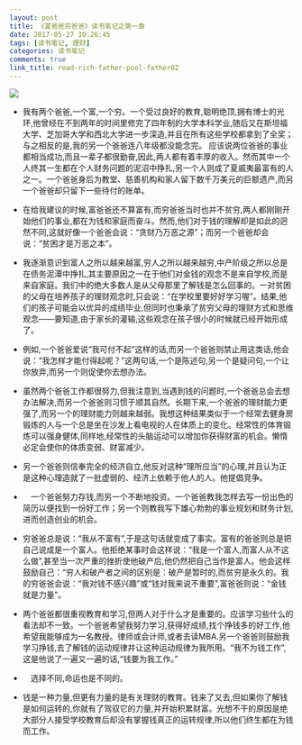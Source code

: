 ```yaml
---
layout: post
title: 《富爸爸穷爸爸》读书笔记之第一章
date: 2017-05-27 10:26:45
tags: [读书笔记, 理财]
categories: 读书笔记
comments: true
link_title: read-rich-father-pool-father02
---
```


![](http://onxkn9cbz.bkt.clouddn.com/09.jpg)

- 我有两个爸爸,一个富,一个穷。一个受过良好的教育,聪明绝顶,拥有博士的光环,他曾经在不到两年的时间里修完了四年制的大学本科学业,随后又在斯坦福大学、芝加哥大学和西北大学进一步深造,并且在所有这些学校都拿到了全奖；与之相反的是,我的另一个爸爸连八年级都没能念完。
应该说两位爸爸的事业都相当成功,而且一辈子都很勤奋,因此,两人都有着丰厚的收入。然而其中一个人终其一生都在个人财务问题的泥沼中挣扎,另一个人则成了夏威夷最富有的人之一。一个爸爸身后为教堂、慈善机构和家人留下数千万美元的巨额遗产,而另一个爸爸却只留下一些待付的账单。

- 在给我建议的时候,富爸爸还不算富有,而穷爸爸当时也并不贫穷,两人都刚刚开始他们的事业,都在为钱和家庭而奋斗。然而,他们对于钱的理解却是如此的迥然不同,这就好像一个爸爸会说：“贪财乃万恶之源”；而另一个爸爸却会说：“贫困才是万恶之本”。

<!--more-->

- 我逐渐意识到富人之所以越来越富,穷人之所以越来越穷,中产阶级之所以总是在债务泥潭中挣扎,其主要原因之一在于他们对金钱的观念不是来自学校,而是来自家庭。我们中的绝大多数人是从父母那里了解钱是怎么回事的。一对贫困的父母在培养孩子的理财观念时,只会说：“在学校里要好好学习喔”。结果,他们的孩子可能会以优异的成绩毕业,但同时也秉承了贫穷父母的理财方式和思维观念——要知道,由于家长的灌输,这些观念在孩子很小的时候就已经开始形成了。

- 例如,一个爸爸爱说“我可付不起”这样的话,而另一个爸爸则禁止用这类话,他会说：“我怎样才能付得起呢？”这两句话,一个是陈述句,另一个是疑问句,一个让你放弃,而另一个则促使你去想办法。

- 虽然两个爸爸工作都很努力,但我注意到,当遇到钱的问题时,一个爸爸总会去想办法解决,而另一个爸爸则习惯于顺其自然。长期下来,一个爸爸的理财能力更强了,而另一个的理财能力则越来越弱。我想这种结果类似于一个经常去健身房锻炼的人与一个总是坐在沙发上看电视的人在体质上的变化。经常性的体育锻炼可以强身健体,同样地,经常性的头脑运动可以增加你获得财富的机会。懒惰必定会使你的体质变弱、财富减少。

- 另一个爸爸则信奉完全的经济自立,他反对这种“理所应当”的心理,并且认为正是这种心理造就了一批虚弱的、经济上依赖于他人的人。他提倡竞争。

- 　一个爸爸努力存钱,而另一个不断地投资。一个爸爸教我怎样去写一份出色的简历以便找到一份好工作；另一个则教我写下雄心勃勃的事业规划和财务计划,进而创造创业的机会。

- 穷爸爸总是说：“我从不富有”,于是这句话就变成了事实。富有的爸爸则总是把自己说成是一个富人。他拒绝某事时会这样说：“我是一个富人,而富人从不这么做”,甚至当一次严重的挫折使他破产后,他仍然把自己当作是富人。他会这样鼓励自己：“穷人和破产者之间的区别是：破产是暂时的,而贫穷是永久的。我的穷爸爸会说：“我对钱不感兴趣”或“钱对我来说不重要”,富爸爸则说：“金钱就是力量”。

-  两个爸爸都很重视教育和学习,但两人对于什么才是重要的。应该学习些什么的看法却不一致。一个爸爸希望我努力学习,获得好成绩,找个挣钱多的好工作,他希望我能够成为一名教授。律师或会计师,或者去读MBA.另一个爸爸则鼓励我学习挣钱,去了解钱的运动规律并让这种运动规律为我所用。“我不为钱工作”,这是他说了一遍又一遍的话,“钱要为我工作。”

- 　选择不同,命运也是不同的。

- 钱是一种力量,但更有力量的是有关理财的教育。钱来了又去,但如果你了解钱是如何运转的,你就有了驾驭它的力量,并开始积累财富。光想不干的原因是绝大部分人接受学校教育后却没有掌握钱真正的运转规律,所以他们终生都在为钱而工作。 
